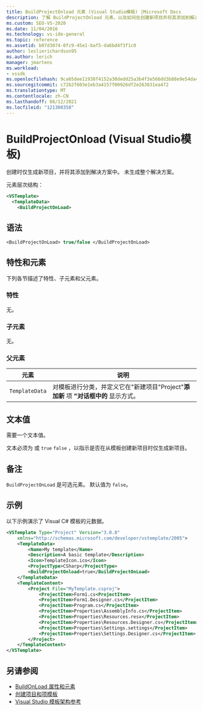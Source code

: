 ```yaml
---
title: BuildProjectOnload 元素 (Visual Studio模板) |Microsoft Docs
description: 了解 BuildProjectOnload 元素，以及如何在创建新项目并将其添加到解决方案时仅生成新项目。
ms.custom: SEO-VS-2020
ms.date: 11/04/2016
ms.technology: vs-ide-general
ms.topic: reference
ms.assetid: b07d3074-0fc9-45e1-baf5-da6bd4f3f1c0
author: leslierichardson95
ms.author: lerich
manager: jmartens
ms.workload:
- vssdk
ms.openlocfilehash: 9ca65dee11938f4152a30dedd25a3b4f3e566dd3b88e9e54da46579e30fa3243
ms.sourcegitcommit: c72b2f603e1eb3a4157f00926df2e263831ea472
ms.translationtype: MT
ms.contentlocale: zh-CN
ms.lasthandoff: 08/12/2021
ms.locfileid: "121308358"
---
```

# <a name="buildprojectonload-element-visual-studio-templates"></a>BuildProjectOnload (Visual Studio模板) 
创建时仅生成新项目，并将其添加到解决方案中。 未生成整个解决方案。

元素层次结构：

```xml
<VSTemplate>
  <TemplateData>
    <BuildProjectOnLoad>
```

## <a name="syntax"></a>语法

```vb
<BuildProjectOnLoad> true/false </BuildProjectOnLoad>
```

## <a name="attributes-and-elements"></a>特性和元素
 下列各节描述了特性、子元素和父元素。

### <a name="attributes"></a>特性
 无。

### <a name="child-elements"></a>子元素
 无。

### <a name="parent-elements"></a>父元素

|元素|说明|
|-------------|-----------------|
|`TemplateData`|对模板进行分类，并定义它在"新建项目"Project"**添加新** 项 **"对话框中的** 显示方式。|

## <a name="text-value"></a>文本值
 需要一个文本值。

 文本必须为 或 `true` `false` ，以指示是否在从模板创建新项目时仅生成新项目。

## <a name="remarks"></a>备注
 `BuildProjectOnLoad` 是可选元素。 默认值为 `false`。

## <a name="example"></a>示例
 以下示例演示了 Visual C# 模板的元数据。

```xml
<VSTemplate Type="Project" Version="3.0.0"
    xmlns="http://schemas.microsoft.com/developer/vstemplate/2005">
    <TemplateData>
        <Name>My template</Name>
        <Description>A basic template</Description>
        <Icon>TemplateIcon.ico</Icon>
        <ProjectType>CSharp</ProjectType>
        <BuildProjectOnload>true</BuildProjectOnLoad>
    </TemplateData>
    <TemplateContent>
        <Project File="MyTemplate.csproj">
            <ProjectItem>Form1.cs<ProjectItem>
            <ProjectItem>Form1.Designer.cs</ProjectItem>
            <ProjectItem>Program.cs</ProjectItem>
            <ProjectItem>Properties\AssemblyInfo.cs</ProjectItem>
            <ProjectItem>Properties\Resources.resx</ProjectItem>
            <ProjectItem>Properties\Resources.Designer.cs</ProjectItem>
            <ProjectItem>Properties\Settings.settings</ProjectItem>
            <ProjectItem>Properties\Settings.Designer.cs</ProjectItem>
        </Project>
    </TemplateContent>
</VSTemplate>
```

## <a name="see-also"></a>另请参阅

- [BuildOnLoad 属性和元素](buildonload-visual-studio-templates.md)
- [创建项目和项模板](../ide/creating-project-and-item-templates.md)
- [Visual Studio 模板架构参考](../extensibility/visual-studio-template-schema-reference.md)

